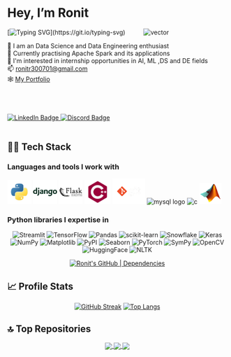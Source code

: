 <h1> Hey, I’m Ronit </h1>

<img src="https://raw.githubusercontent.com/ronitroy30/ronitroy30/main/images/hand-coding-concept-illustration_114360-8113.jpg.avif" width="38%" alt="vector" align="right"> 

[![Typing SVG](https://readme-typing-svg.herokuapp.com?font=Montserrat&color=blue&vCenter=true&lines=Data+Scientist+👨‍💼;Student👨🏻‍🎓;Coder+💻;)](https://git.io/typing-svg)

<div align = "left">
  
  👀 I am an Data Science and Data Engineering enthusiast\
  🤖 Currently practising Apache Spark and its applications\
  📖 I'm interested in internship opportunities in AI, ML ,DS and DE fields\
  📫 ronitr300701@gmail.com\
  🕸️ <a href = "https://ronitroy30.github.io/ronitroy30-portfolio.github.io/">My Portfolio</a>

  </div>
<br>
<br>
<br>

<div id="badges" align = "left">

  <a href="https://www.linkedin.com/in/ronit-roy-1602681b2/">
    <img src="https://img.shields.io/badge/LinkedIn-0072b1?style=for-the-badge&logo=linkedin&logoColor=white" alt="LinkedIn Badge"/>
  </a>
  <a href="https://discord.com/channels/@me/maverick00886">
    <img src="https://img.shields.io/badge/Discord-7289DA?style=for-the-badge&logo=Discord&logoColor=white" alt="Discord Badge"/>
  </a>
   <!--- 
  <a href="https://www.hackerrank.com/">
    <img src="https://img.shields.io/badge/HackerRank-Green?style=for-the-badge&logo=hackerrank&logoColor=black" alt="HackerRank Badge"/>
  </a>
  <a href="https://www.codechef.com/users/">
    <img src="https://img.shields.io/badge/Codechef-brown?style=for-the-badge&logo=codechef&logoColor=white" alt="Codechef Badge"/>
  </a>) --->
</div>

<br>

## 👩‍💻 Tech Stack
### Languages and tools I work with
<div>
<img height="55" alt="python" src="https://raw.githubusercontent.com/github/explore/80688e429a7d4ef2fca1e82350fe8e3517d3494d/topics/python/python.png">
<img height="55" alt="django" src="https://raw.githubusercontent.com/github/explore/80688e429a7d4ef2fca1e82350fe8e3517d3494d/topics/django/django.png">
<img height="55" alt="flask" src="https://raw.githubusercontent.com/github/explore/80688e429a7d4ef2fca1e82350fe8e3517d3494d/topics/flask/flask.png">
<img height="55" alt="cpp" src="images/534-5342172_c-language-course-c-logo-removebg-preview (1).png">
<img width="75" alt="git" src="./images/git-removebg-preview.png">
<img height = "45" src="https://cdn.jsdelivr.net/gh/devicons/devicon/icons/mysql/mysql-original.svg" height="30" alt="mysql logo">
<img height="50" alt="c" src="https://fekir.info/img/c-logo.png">
<img height="48" alt="matlab" src="./images/Matlab1-removebg-preview-removebg-preview.png">
</div>

### Python libraries I expertise in
<div align = "center">
  
![Streamlit](https://img.shields.io/badge/Streamlit-royalblue.svg?style=for-the-badge&logo=Streamlit&logoColor=white)
![TensorFlow](https://img.shields.io/badge/TensorFlow-%23FF6F00.svg?style=for-the-badge&logo=TensorFlow&logoColor=white)
![Pandas](https://img.shields.io/badge/pandas-%23150458.svg?style=for-the-badge&logo=pandas&logoColor=white)
![scikit-learn](https://img.shields.io/badge/scikit--learn-%23F7931E.svg?style=for-the-badge&logo=scikit-learn&logoColor=white)
![Snowflake](https://img.shields.io/badge/snowflake-blue.svg?style=for-the-badge&logo=snowflake&logoColor=white)
![Keras](https://img.shields.io/badge/Keras-%23D00000.svg?style=for-the-badge&logo=Keras&logoColor=white)
![NumPy](https://img.shields.io/badge/numpy-%23013243.svg?style=for-the-badge&logo=numpy&logoColor=white)
![Matplotlib](https://img.shields.io/badge/matplotlib-orange.svg?style=for-the-badge&logo=matplotlib&logoColor=white)
![PyPI](https://img.shields.io/badge/PyPI-purple.svg?style=for-the-badge&logo=PyPI&logoColor=white)
![Seaborn](https://img.shields.io/badge/Seaborn-red.svg?style=for-the-badge&logo=Seaborn&logoColor=white)
![PyTorch](https://img.shields.io/badge/PyTorch-darkpink.svg?style=for-the-badge&logo=PyTorch&logoColor=white)
![SymPy](https://img.shields.io/badge/SymPy-teal.svg?style=for-the-badge&logo=Sympy&logoColor=white)
![OpenCV](https://img.shields.io/badge/OpenCV-coral.svg?style=for-the-badge&logo=OpenCV&logoColor=white)
![HuggingFace](https://img.shields.io/badge/HuggingFace-yellow.svg?style=for-the-badge&logo=HuggingFace&logoColor=white)
![NLTK](https://img.shields.io/badge/NLTK-grey.svg?style=for-the-badge&logo=NLTK&logoColor=white)

[![Ronit's GitHub | Dependencies](https://stats.quine.sh/ronitroy30/dependencies?theme=dark)](https://quine.sh?utm_source=widgets&utm_campaign=ronitroy30) 

</div>


## 📈 Profile Stats
<div align = "center">
  
[![GitHub Streak](http://github-readme-streak-stats.herokuapp.com?user=ronitroy30&theme=transparent&hide_border=true)](https://git.io/streak-stats)           [![Top Langs](https://github-readme-stats.vercel.app/api/top-langs/?username=ronitroy30&layout=compact&theme=transparent&hide_border=true)](https://github.com/ronitroy30/github-readme-stats)


</div>

## 🔝 Top Repositories
<div align = "center">
<a href="https://github.com/ronitroy30/Energy-consumption">
  <img align="center" src="https://github-readme-stats.vercel.app/api/pin/?username=ronitroy30&repo=Energy-consumption&theme=transparent" />
</a>
<a href="https://github.com/ronitroy30/Fandango-Analysis">
  <img align="center" src="https://github-readme-stats.vercel.app/api/pin/?username=ronitroy30&repo=Fandango-Analysis&theme=transparent" />
</a>
<a href="https://github.com/ronitroy30/Inventory-Management-System">
  <img align="center" src="https://github-readme-stats.vercel.app/api/pin/?username=ronitroy30&repo=Inventory-Management-System&theme=transparent" />
</a>
</div>

<!---
ronitroy30/ronitroy30 is a ✨ special ✨ repository because its `README.md` (this file) appears on your GitHub profile.
You can click the Preview link to take a look at your changes.
--->

